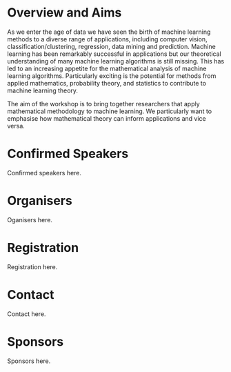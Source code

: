<html>
<body>

<h1>Overview and Aims</h1>

<p>As we enter the age of data we have seen the birth of machine learning methods to a diverse range of applications, including computer vision, classification/clustering, regression, data mining and prediction. Machine learning has been remarkably successful in applications but our theoretical understanding of many machine learning algorithms is still missing. This has led to an increasing appetite for the mathematical analysis of machine learning algorithms. Particularly exciting is the potential for methods from applied mathematics, probability theory, and statistics to contribute to machine learning theory.</p>

<p>The aim of the workshop is to bring together researchers that apply mathematical methodology to machine learning.
We particularly want to emphasise how mathematical theory can inform applications and vice versa.</p>
  
<h1>Confirmed Speakers</h1>
<p>Confirmed speakers here.</p>

<h1>Organisers</h1>
<p>Oganisers here.</p>

<h1>Registration</h1>
<p>Registration here.</p>

<h1>Contact</h1>
<p>Contact here.</p>

<h1>Sponsors</h1>
<p>Sponsors here.</p>

</body>
</html>
